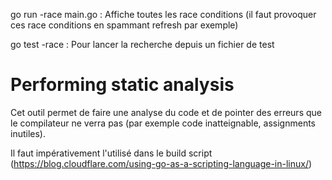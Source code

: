 go run -race main.go : Affiche toutes les race conditions (il faut provoquer ces race conditions en spammant refresh par exemple)

go test -race : Pour lancer la recherche depuis un fichier de test

# Performing static analysis
Cet outil permet de faire une analyse du code et de pointer des erreurs que le compilateur ne verra pas (par exemple code inatteignable, assignments inutiles).

Il faut impérativement l'utilisé dans le build script (https://blog.cloudflare.com/using-go-as-a-scripting-language-in-linux/)